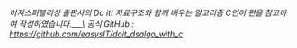 ###### 이지스퍼블리싱 출판사의 Do it! 자료구조와 함께 배우는 알고리즘 C언어 편을 참고하여 작성하였습니다.___\\ 공식 GitHub : https://github.com/easysIT/doit_dsalgo_with_c
